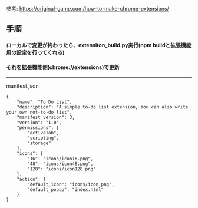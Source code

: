 参考: https://original-game.com/how-to-make-chrome-extensions/

## 手順
#### ローカルで変更が終わったら、extensiton_build.py実行(npm buildと拡張機能用の設定を行ってくれる)
#### それを拡張機能側(chrome://extensions)で更新
******

manifest.json
```
{
    "name": "To Do List",
    "description": "A simple to-do list extension, You can also write your own not-to-do list",
    "manifest_version": 3,
    "version": "1.0",
    "permissions": [
        "activeTab",
        "scripting",
        "storage"
    ],
    "icons": {
        "16": "icons/icon16.png",
        "48": "icons/icon48.png",
        "128": "icons/icon128.png"
    },
    "action": {
        "default_icon": "icons/icon.png",
        "default_popup": "index.html"
    }
}

```
